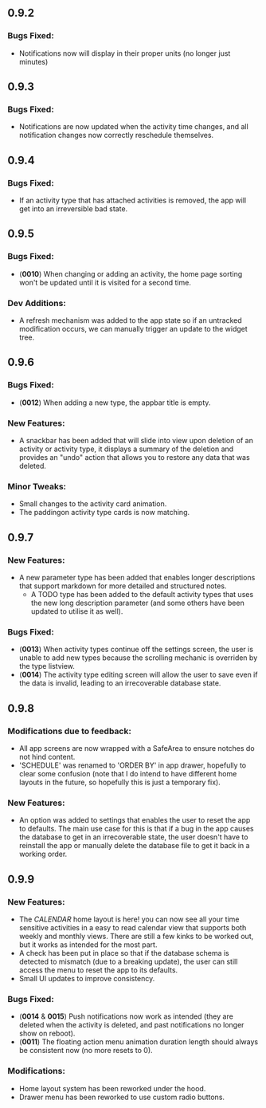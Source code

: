 0.9.2
-----

### Bugs Fixed:
- Notifications now will display in their proper units (no longer just minutes)

0.9.3
-----

### Bugs Fixed:
- Notifications are now updated when the activity time changes, and all notification changes now correctly reschedule themselves.

0.9.4
-----

### Bugs Fixed:
- If an activity type that has attached activities is removed, the app will get into an irreversible bad state.

0.9.5
-----

### Bugs Fixed:
- (__0010__) When changing or adding an activity, the home page sorting won't be updated until it is visited for a second time.

### Dev Additions:
- A refresh mechanism was added to the app state so if an untracked modification occurs, we can manually trigger an update to the widget tree.

0.9.6
-----

### Bugs Fixed:
- (__0012__) When adding a new type, the appbar title is empty.

### New Features:
- A snackbar has been added that will slide into view upon deletion of an activity or activity type, it displays a summary of the deletion and provides an "undo" action that allows you to restore any data that was deleted.

### Minor Tweaks:
- Small changes to the activity card animation.
- The paddingon activity type cards is now matching.

0.9.7
-----

### New Features:
- A new parameter type has been added that enables longer descriptions that support markdown for more detailed and structured notes.
    - A TODO type has been added to the default activity types that uses the new long description parameter (and some others have been updated to utilise it as well).

### Bugs Fixed:
- (__0013__) When activity types continue off the settings screen, the user is unable to add new types because the scrolling mechanic is overriden by the type listview.
- (__0014__) The activity type editing screen will allow the user to save even if the data is invalid, leading to an irrecoverable database state.

0.9.8
-----

### Modifications due to feedback:
- All app screens are now wrapped with a SafeArea to ensure notches do not hind content.
- 'SCHEDULE' was renamed to 'ORDER BY' in app drawer, hopefully to clear some confusion (note that I do intend to have different home layouts in the future, so hopefully this is just a temporary fix).

### New Features:
- An option was added to settings that enables the user to reset the app to defaults. The main use case for this is that if a bug in the app causes the database to get in an irrecoverable state, the user doesn't have to reinstall the app or manually delete the database file to get it back in a working order.

0.9.9
-----

### New Features:
- The _CALENDAR_ home layout is here! you can now see all your time sensitive activities in a easy to read calendar view that supports both weekly and monthly views. There are still a few kinks to be worked out, but it works as intended for the most part.
- A check has been put in place so that if the database schema is detected to mismatch (due to a breaking update), the user can still access the menu to reset the app to its defaults.
- Small UI updates to improve consistency.

### Bugs Fixed:
- (__0014__ & __0015__) Push notifications now work as intended (they are deleted when the activity is deleted, and past notifications no longer show on reboot).
- (__0011__) The floating action menu animation duration length should always be consistent now (no more resets to 0).

### Modifications:
- Home layout system has been reworked under the hood.
- Drawer menu has been reworked to use custom radio buttons.
